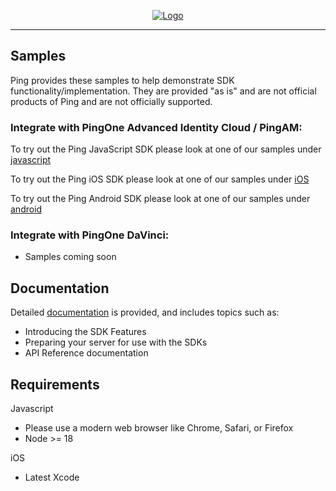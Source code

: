 <p align="center">
  <a href="https://github.com/ForgeRock/sdk-sample-apps">
    <img src="https://cdn.forgerock.com/logo/interim/Logo-PingIdentity-ForgeRock-Hor-FullColor.svg" alt="Logo">
  </a>
  <hr/>
</p>

## Samples

Ping provides these samples to help demonstrate SDK functionality/implementation. They are provided "as is" and are not official products of Ping and are not officially supported.

### Integrate with PingOne Advanced Identity Cloud / PingAM:

To try out the Ping JavaScript SDK please look at one of our samples under [javascript](./javascript/)

To try out the Ping iOS SDK please look at one of our samples under [iOS](./iOS/)

To try out the Ping Android SDK please look at one of our samples under [android](./android/)

### Integrate with PingOne DaVinci:

- Samples coming soon

## Documentation

Detailed [documentation](https://docs.pingidentity.com/sdks/latest/sdks/index.html) is provided, and includes topics such as:

- Introducing the SDK Features
- Preparing your server for use with the SDKs
- API Reference documentation

## Requirements

Javascript
- Please use a modern web browser like Chrome, Safari, or Firefox
- Node >= 18

iOS
- Latest Xcode
